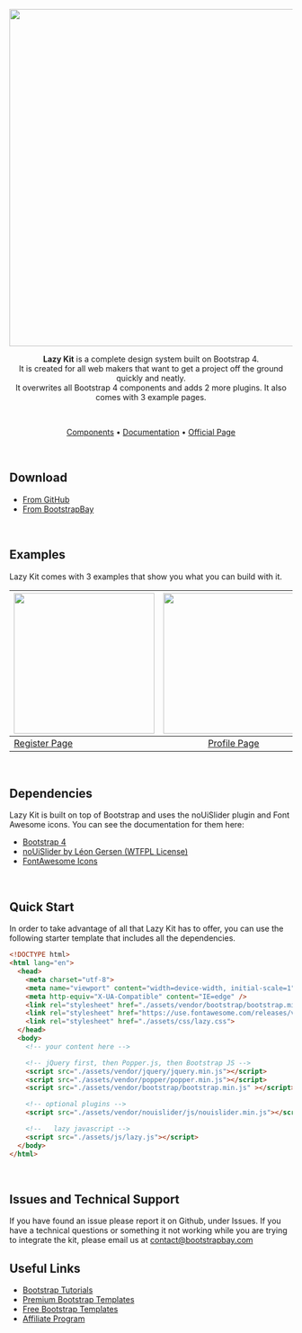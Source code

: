 <p align="center">
<a href="https://bootstrapbay.github.io/lazy-kit/"><img src="/assets/img/presentation.jpg" width="600" /></a>
</p>

<p align="center">
<b>Lazy Kit</b> is a complete design system built on Bootstrap 4. <br />
It is created for all web makers that want to get a project off the ground quickly and neatly. <br />
It overwrites all Bootstrap 4 components and adds 2 more plugins. It also comes with 3 example pages.
</p>

<br />

<p align="center">
  <a href="https://bootstrapbay.github.io/lazy-kit/">Components</a> •
  <a href="https://bootstrapbay.github.io/lazy-kit/documentation/getting_started.html">Documentation</a> •
  <a href="#">Official Page</a>
</p>

<br />


## Download

* [From GitHub](https://github.com/bootstrapbay/lazy-kit)
* [From BootstrapBay](https://bootstrapbay.com)
<br />

## Examples
Lazy Kit comes with 3 examples that show you what you can build with it.

| <a href="https://bootstrapbay.github.io/lazy-kit/register.html"><img src="/assets/img/register.png" width="250" /></a> | <a href="https://bootstrapbay.github.io/lazy-kit/profile.html"><img src="/assets/img/profile.png" width="250" /></a> | <a href="https://bootstrapbay.github.io/lazy-kit/landing.html"><img src="/assets/img/landing.png" width="250" /></a>|
| ------------- |:-------------:| -----:       |
| [Register Page](https://bootstrapbay.github.io/lazy-kit/register.html) | [Profile Page](https://bootstrapbay.github.io/lazy-kit/profile.html)  | [Landing Page](https://bootstrapbay.github.io/lazy-kit/landing.html) |
<br />

## Dependencies

Lazy Kit is built on top of Bootstrap and uses the noUiSlider plugin and Font Awesome icons. You can see the documentation for them here:
* [Bootstrap 4](https://getbootstrap.com)
* [noUiSlider by Léon Gersen (WTFPL License)](https://refreshless.com/nouislider/download/)
* [FontAwesome Icons](http://fontawesome.io)
<br />

## Quick Start
In order to take advantage of all that Lazy Kit has to offer, you can use the following starter template that includes all the dependencies.

```html
<!DOCTYPE html>
<html lang="en">
  <head>
    <meta charset="utf-8">
    <meta name="viewport" content="width=device-width, initial-scale=1">
    <meta http-equiv="X-UA-Compatible" content="IE=edge" />
    <link rel="stylesheet" href="./assets/vendor/bootstrap/bootstrap.min.css">
    <link rel="stylesheet" href="https://use.fontawesome.com/releases/v5.6.0/css/all.css">
    <link rel="stylesheet" href="./assets/css/lazy.css">
  </head>
  <body>
    <!-- your content here -->

    <!-- jQuery first, then Popper.js, then Bootstrap JS -->
    <script src="./assets/vendor/jquery/jquery.min.js"></script>
    <script src="./assets/vendor/popper/popper.min.js"></script>
    <script src="./assets/vendor/bootstrap/bootstrap.min.js" ></script>

    <!-- optional plugins -->
    <script src="./assets/vendor/nouislider/js/nouislider.min.js"></script>

    <!--   lazy javascript -->
    <script src="./assets/js/lazy.js"></script>
  </body>
</html>
```

<br />

## Issues and Technical Support
If you have found an issue please report it on Github, under Issues. If you have a technical questions or something it not working while you are trying to integrate the kit, please email us at contact@bootstrapbay.com
<br />

## Useful Links
* [Bootstrap Tutorials](https://bootstrapbay.com/blog/14-days-bootstrap-4/)
* [Premium Bootstrap Templates](https://bootstrapbay.com/themes/?q=&category=all&type=premium&page=1&sort=sales&order=DESC)
* [Free Bootstrap Templates](https://bootstrapbay.com/themes?type=free)
* [Affiliate Program](https://bootstrapbay.com/affiliate)
